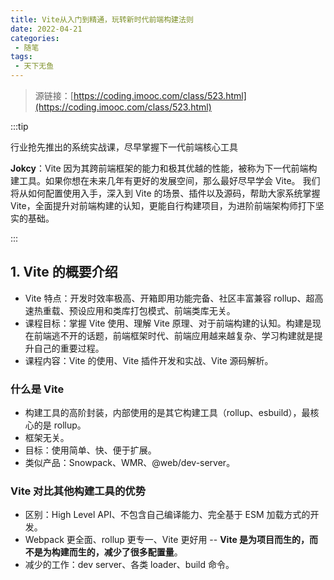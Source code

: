 ```yaml
---
title: Vite从入门到精通，玩转新时代前端构建法则
date: 2022-04-21
categories:
 - 随笔
tags:
 - 天下无鱼
---
```


<!-- more -->



> 源链接：[https://coding.imooc.com/class/523.html](https://coding.imooc.com/class/523.html)

:::tip

行业抢先推出的系统实战课，尽早掌握下一代前端核心工具<br/>

**Jokcy**：Vite 因为其跨前端框架的能力和极其优越的性能，被称为下一代前端构建工具。如果你想在未来几年有更好的发展空间，那么最好尽早学会 Vite。 我们将从如何配置使用入手，深入到 Vite 的场景、插件以及源码，帮助大家系统掌握 Vite，全面提升对前端构建的认知，更能自行构建项目，为进阶前端架构师打下坚实的基础。

:::



## 1. Vite 的概要介绍

- Vite 特点：开发时效率极高、开箱即用功能完备、社区丰富兼容 rollup、超高速热重载、预设应用和类库打包模式、前端类库无关。
- 课程目标：掌握 Vite 使用、理解 Vite 原理、对于前端构建的认知。构建是现在前端逃不开的话题，前端框架时代、前端应用越来越复杂、学习构建就是提升自己的重要过程。
- 课程内容：Vite 的使用、Vite 插件开发和实战、Vite 源码解析。

### 什么是 Vite

- 构建工具的高阶封装，内部使用的是其它构建工具（rollup、esbuild），最核心的是 rollup。
- 框架无关。
- 目标：使用简单、快、便于扩展。
- 类似产品：Snowpack、WMR、@web/dev-server。

### Vite 对比其他构建工具的优势

- 区别：High Level API、不包含自己编译能力、完全基于 ESM 加载方式的开发。
- Webpack 更全面、rollup 更专一、Vite 更好用 -- **Vite 是为项目而生的，而不是为构建而生的，减少了很多配置量**。
- 减少的工作：dev server、各类 loader、build 命令。

